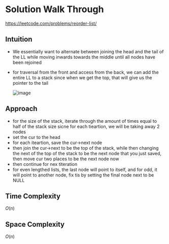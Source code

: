 # Solution Walk Through
https://leetcode.com/problems/reorder-list/

## Intuition
- We essentially want to alternate between joining the head and the tail of the LL while moving inwards towards the middle until all nodes have been rejoined
- for traversal from the front and access from the back, we can add the entire LL to a stack since when we get the top, that will give us the pointer to the tail

  ![image](https://github.com/luciancheng/LeetCodeSolutions/assets/121974540/5801e6be-23d4-4c7f-b220-648660181c74)

  
## Approach
- for the size of the stack, iterate through the amount of times equal to half of the stack size sicne for each tieartion, we will be taking away 2 nodes
- set the cur to the head
- for each iteartion, save the cur->next node
- then join the cur->next to be the top of the stack, while then changing the next of the top of the stack to be the next node that you just saved, then move cur two places to be the next node now
- then continue for nex titeration
- for even lengthed lists, the last node will point to itself, and for odd, it will point to another node, fix tis by setting the final node next to be NULL


## Time Complexity
$O(n)$

## Space Complexity
$O(n)$



